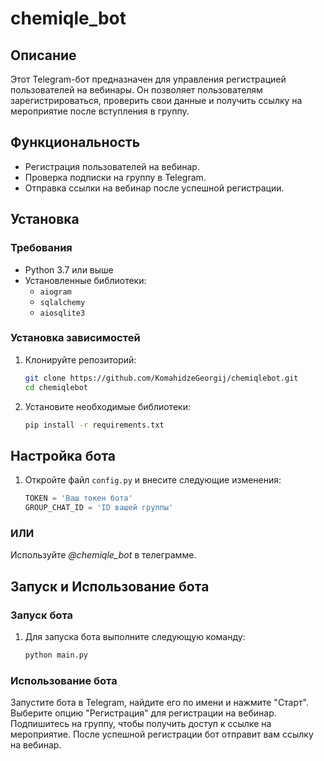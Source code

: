 # chemiqle_bot

## Описание

Этот Telegram-бот предназначен для управления регистрацией пользователей на вебинары. Он позволяет пользователям зарегистрироваться, проверить свои данные и получить ссылку на мероприятие после вступления в группу.

## Функциональность

- Регистрация пользователей на вебинар.
- Проверка подписки на группу в Telegram.
- Отправка ссылки на вебинар после успешной регистрации.

## Установка

### Требования

- Python 3.7 или выше
- Установленные библиотеки:
  - `aiogram`
  - `sqlalchemy`
  - `aiosqlite3`

### Установка зависимостей

1. Клонируйте репозиторий:

   ```bash
   git clone https://github.com/KomahidzeGeorgij/chemiqlebot.git
   cd chemiqlebot
   
2. Установите необходимые библиотеки:
   ```bash
   pip install -r requirements.txt

## Настройка бота

1. Откройте файл `config.py` и внесите следующие изменения:
   ```python
   TOKEN = 'Ваш токен бота'
   GROUP_CHAT_ID = 'ID вашей группы'
### ИЛИ
Используйте *@chemiqle_bot* в телеграмме.

## Запуск и Использование бота

### Запуск бота

1. Для запуска бота выполните следующую команду:
    ```bash
    python main.py

### Использование бота

Запустите бота в Telegram, найдите его по имени и нажмите "Старт".
Выберите опцию "Регистрация" для регистрации на вебинар.
Подпишитесь на группу, чтобы получить доступ к ссылке на мероприятие.
После успешной регистрации бот отправит вам ссылку на вебинар.
